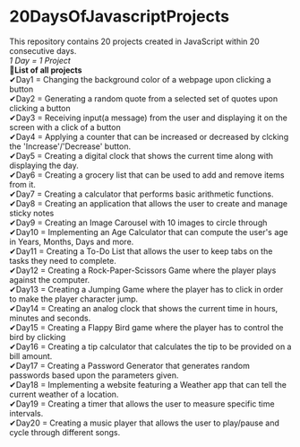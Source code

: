 # 20DaysOfJavascriptProjects

This repository contains 20 projects created in JavaScript within 20 consecutive days.</br>
<i>1 Day = 1 Project</i></br>
<b>📩List of all projects</b></br>
✔Day1 = Changing the background color of a webpage upon clicking a button</br>
✔Day2 = Generating a random quote from a selected set of quotes upon clicking a button</br>
✔Day3 = Receiving input(a message) from the user and displaying it on the screen with a click of a button</br>
✔Day4 = Applying a counter that can be increased or decreased by clcking the 'Increase'/'Decrease' button.</br>
✔Day5 = Creating a digital clock that shows the current time along with displaying the day.</br>
✔Day6 = Creating a grocery list that can be used to add and remove items from it.</br>
✔Day7 = Creating a calculator that performs basic arithmetic functions.</br>
✔Day8 = Creating an application that allows the user to create and manage sticky notes</br>
✔Day9 = Creating an Image Carousel with 10 images to circle through</br>
✔Day10 = Implementing an Age Calculator that can compute the user's age in Years, Months, Days and more.</br>
✔Day11 = Creating a To-Do List that allows the user to keep tabs on the tasks they need to complete. </br>
✔Day12 = Creating a Rock-Paper-Scissors Game where the player plays against the computer.</br>
✔Day13 = Creating a Jumping Game where the player has to click in order to make the player character jump.</br>
✔Day14 = Creating an analog clock that shows the current time in hours, minutes and seconds.</br>
✔Day15 = Creating a Flappy Bird game where the player has to control the bird by clicking</br>
✔Day16 = Creating a tip calculator that calculates the tip to be provided on a bill amount.</br>
✔Day17 = Creating a Password Generator that generates random passwords based upon the parameters given.</br>
✔Day18 = Implementing a website featuring a Weather app that can tell the current weather of a location. </br>
✔Day19 = Creating a timer that allows the user to measure specific time intervals. </br>
✔Day20 = Creating a music player that allows the user to play/pause and cycle through different songs. </br>
